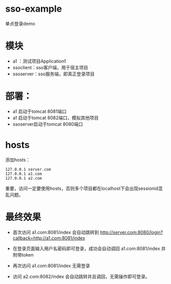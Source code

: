 # sso-example
单点登录demo

# 模块
* a1 ：测试项目Application1
* ssoclient：sso客户端，用于宿主项目
* ssoserver：sso服务端，即真正登录项目

# 部署：
* a1 启动于tomcat 8081端口
* a1 启动于tomcat 8082端口，模拟其他项目
* ssoserver启动于tomcat 8080端口

# hosts
添加hosts：
```
127.0.0.1 server.com
127.0.0.1 a1.com
127.0.0.1 a2.com
```

重要，访问一定要使用hosts，否则多个项目都在localhost下会出现sessionid混乱问题。


# 最终效果

* 首次访问 a1.com:8081/index 会自动跳转到  http://server.com:8080/login?callback=http://a1.com:8081/index

* 在登录页面输入用户名密码即可登录，成功会自动调回 a1.com:8081/index 并附带token

* 再次访问 a1.com:8081/index 无需登录

* 访问 a2.com:8082/index 会自动跳转并且调回，无需操作即可登录。